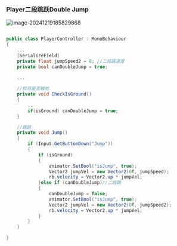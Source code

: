 ### Player二段跳跃Double Jump



![image-20241219185829868](C:\Users\goodboy\AppData\Roaming\Typora\typora-user-images\image-20241219185829868.png)



```c#

public class PlayerController : MonoBehaviour
{
	...
   	[SerializeField]
    private float jumpSpeed2 = 8; //二段跳速度
    private bool canDoubleJump = true;
	
	...

    //检测是否触地
    private void CheckIsGround()
    {
		..
        if(isGround) canDoubleJump = true;
    }

    //跳跃
    private void Jump()
    {
        if (Input.GetButtonDown("Jump"))
        {
            if (isGround)
            {
                animator.SetBool("isJump", true);
                Vector2 jumpVel = new Vector2(0f, jumpSpeed);
                rb.velocity = Vector2.up * jumpVel;
            }else if (canDoubleJump)//二段跳
            {
                canDoubleJump = false;
                animator.SetBool("isJump", true);
                Vector2 jumpVel = new Vector2(0f, jumpSpeed2);
                rb.velocity = Vector2.up * jumpVel;
            }
        }
    }

}

```

